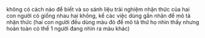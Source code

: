 không có cách nào để biết và so sánh liệu trải nghiệm nhận thức của hai con người có giống nhau hai không, kể các việc dùng gắn nhãn để mô tả nhận thức (hai con người đều dùng màu đỏ để mô tả thứ họ nhìn thấy nhưng hoàn toàn có thể 1 người đang nhìn ra màu khác)